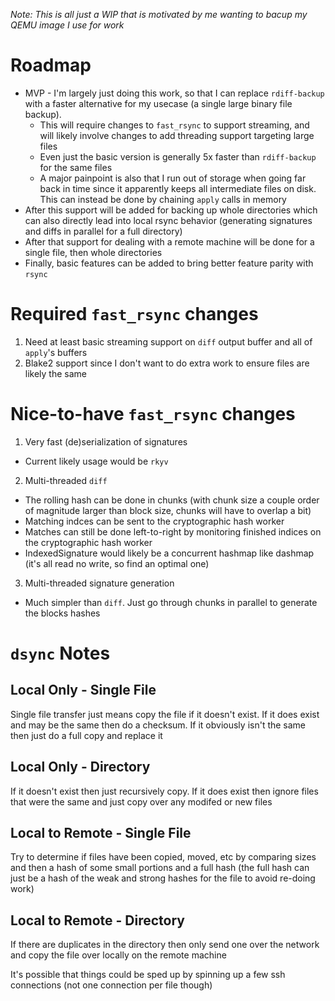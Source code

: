 _Note: This is all just a WIP that is motivated by me wanting to bacup my QEMU image I use for work_

# Roadmap

- MVP - I'm largely just doing this work, so that I can replace `rdiff-backup` with a faster alternative for my usecase (a single large binary file backup).
  - This will require changes to `fast_rsync` to support streaming, and will likely involve changes to add threading support targeting large files
  - Even just the basic version is generally 5x faster than `rdiff-backup` for the same files
  - A major painpoint is also that I run out of storage when going far back in time since it apparently keeps all intermediate files on disk. This can instead be done by chaining `apply` calls in memory
- After this support will be added for backing up whole directories which can also directly lead into local rsync behavior (generating signatures and diffs in parallel for a full directory)
- After that support for dealing with a remote machine will be done for a single file, then whole directories
- Finally, basic features can be added to bring better feature parity with `rsync`

# Required `fast_rsync` changes

1. Need at least basic streaming support on `diff` output buffer and all of `apply`'s buffers
2. Blake2 support since I don't want to do extra work to ensure files are likely the same

# Nice-to-have `fast_rsync` changes

1. Very fast (de)serialization of signatures
  - Current likely usage would be `rkyv`
2. Multi-threaded `diff`
  - The rolling hash can be done in chunks (with chunk size a couple order of magnitude larger than block size, chunks will have to overlap a bit)
  - Matching indces can be sent to the cryptographic hash worker
  - Matches can still be done left-to-right by monitoring finished indices on the cryptographic hash worker
  - IndexedSignature would likely be a concurrent hashmap like dashmap (it's all read no write, so find an optimal one)
3. Multi-threaded signature generation
  - Much simpler than `diff`. Just go through chunks in parallel to generate the blocks hashes

# `dsync` Notes

## Local Only - Single File

Single file transfer just means copy the file if it doesn't exist. If it does exist and may be the same then do a checksum. If it obviously isn't the same then just do a full copy and replace it

## Local Only - Directory

If it doesn't exist then just recursively copy. If it does exist then ignore files that were the same and just copy over any modifed or new files

## Local to Remote - Single File

Try to determine if files have been copied, moved, etc by comparing sizes and then a hash of some small portions and a full hash (the full hash can just be a hash of the weak and strong hashes for the file to avoid re-doing work)

## Local to Remote - Directory

If there are duplicates in the directory then only send one over the network and copy the file over locally on the remote machine

It's possible that things could be sped up by spinning up a few ssh connections (not one connection per file though)

